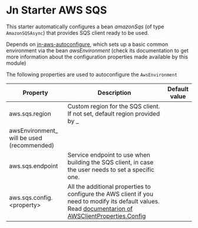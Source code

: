 # Jn Starter AWS SQS

This starter automatically configures a bean _amazonSqs_ (of type `AmazonSQSAsync`) that provides SQS client ready to be
used.

Depends on [jn-aws-autoconfigure](../jn-aws-autoconfigure/README.md), which sets up a basic common environment via the
bean _awsEnvironment_
(check its documentation to get more information about the configuration properties made available by this module)

The following properties are used to autoconfigure the `AwsEnvironment`

| Property               | Description                                                                | Default value  |
| ---------------------- | -------------------------------------------------------------------------- | -------------- |
| aws.sqs.region | Custom region for the SQS client. If not set, default region provided by _
awsEnvironment_ will be used (recommended) | |
| aws.sqs.endpoint  | Service endpoint to use when building the SQS client, in case the user needs to set a specific one.  | |
| aws.sqs.config.&lt;property&gt;  |  All the additional properties to configure the AWS client if you need to modify its default values. Read [documentarion of AWSClientProperties.Config](../jn-aws-autoconfigure/README.md#awsclientproperties-doc)  | |
